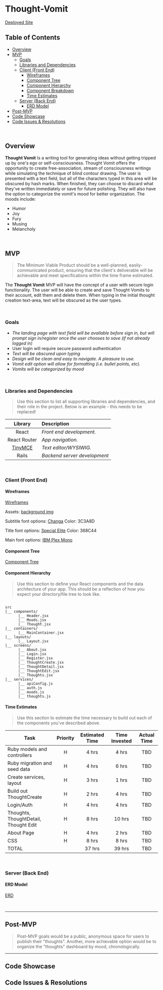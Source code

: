 # Thought-Vomit

[Deployed Site](https://thought-vomit.netlify.app/)

## Table of Contents

- [Overview](#overview)
- [MVP](#mvp)
  - [Goals](#goals)
  - [Libraries and Dependencies](#libraries-and-dependencies)
  - [Client (Front End)](#client-front-end)
    - [Wireframes](#wireframes)
    - [Component Tree](#component-tree)
    - [Component Hierarchy](#component-hierarchy)
    - [Component Breakdown](#component-breakdown)
    - [Time Estimates](#time-estimates)
  - [Server (Back End)](#server-back-end)
    - [ERD Model](#erd-model)
- [Post-MVP](#post-mvp)
- [Code Showcase](#code-showcase)
- [Code Issues & Resolutions](#code-issues--resolutions)

<br>

## Overview

**Thought Vomit** Is a writing tool for generating ideas without getting tripped up by one's ego or self-consciousness. Thought Vomit offers the opportunity to create free-association, stream of consciousness writings while simulating the technique of blind contour drawing. The user is presented with a text field, but all of the characters typed in this area will be obscured by hash marks. When finished, they can choose to discard what they've written immediately or save for future polishing. They will also have the option to categorize the vomit's mood for better organization. The moods include:

- Humor
- Joy
- Fury
- Musing
- Melancholy

<br>

## MVP

> The Minimum Viable Product should be a well-planned, easily-communicated product, ensuring that the client's deliverable will be achievable and meet specifications within the time frame estimated.

The **Thought Vomit** MVP will have the concept of a user with secure login functionality. The user will be able to create and save Thought Vomits to their account, edit them and delete them. When typing in the initial thought creation text-area, text will be obscured as the user types.

<br>

### Goals

- _The landing page with text field will be available before sign in, but will prompt sign in/register once the user chooses to save (if not already logged in)_
- User login will require secure password authentication
- _Text will be obscured upon typing_
- _Design will be clean and easy to navigate. A pleasure to use._
- _Vomit edit option will allow for formatting (i.e. bullet points, etc)._
- _Vomits will be categorized by mood_

<br>

### Libraries and Dependencies

> Use this section to list all supporting libraries and dependencies, and their role in the project. Below is an example - this needs to be replaced!

|                       Library                       | Description                  |
| :-------------------------------------------------: | :--------------------------- |
|                        React                        | _Front end development._     |
|                    React Router                     | _App navigation._            |
| [TinyMCE](https://github.com/tinymce/tinymce-react) | _Text editor/WYSIWIG._       |
|                        Rails                        | _Backend server development_ |

<br>

### Client (Front End)

#### Wireframes

[Wireframes](https://www.figma.com/file/4pM10gtRvHqdeOrSKZjohi/Thought-Vomit?node-id=0%3A1)

Assets:
[background img](https://images.unsplash.com/photo-1586076100131-32505c71d0d2?ixlib=rb-1.2.1&auto=format&fit=crop&w=634&q=80)

Subtitle font options:
[Changa](https://fonts.google.com/specimen/Changa?preview.text=Let%20it%20out&preview.text_type=custom)
Color: 3C3A8D

Title font options:
[Special Elite](https://fonts.google.com/specimen/Special+Elite)
Color: 368C44

Main font options:
[IBM Plex Mono](https://fonts.google.com/specimen/IBM+Plex+Mono)

#### Component Tree

[Component Tree](https://www.figma.com/file/lAM2LHVhqNTElgsL1Q5f0H/Thought-Vomit-Component-Tree?node-id=0%3A1)

#### Component Hierarchy

> Use this section to define your React components and the data architecture of your app. This should be a reflection of how you expect your directory/file tree to look like.

```structure

src
|__ components/
      |__ Header.jsx
      |__ Moods.jsx
      |__ Thought.jsx
|__ containers/
      |__ MainContainer.jsx
|__ layouts/
      |__ Layout.jsx
|__ screens/
      |__ About.jsx
      |__ Login.jsx
      |__ Register.jsx
      |__ ThoughtCreate.jsx
      |__ ThoughtDetail.jsx
      |__ ThoughtEdit.jsx
      |__ Thoughts.jsx
|__ services/
      |__ apiConfig.js
      |__ auth.js
      |__ moods.js
      |__ thoughts.js

```

#### Time Estimates

> Use this section to estimate the time necessary to build out each of the components you've described above.

| Task                                  | Priority | Estimated Time | Time Invested | Actual Time |
| ------------------------------------- | :------: | :------------: | :-----------: | :---------: |
| Ruby models and controllers           |    H     |     4 hrs      |     4 hrs     |     TBD     |
| Ruby migration and seed data          |    H     |     4 hrs      |     6 hrs     |     TBD     |
| Create services, layout               |    H     |     3 hrs      |     1 hrs     |     TBD     |
| Build out ThoughtCreate               |    H     |     2 hrs      |     4 hrs     |     TBD     |
| Login/Auth                            |    H     |     4 hrs      |     4 hrs     |     TBD     |
| Thoughts, ThoughtDetail, Thought Edit |    H     |     8 hrs      |    10 hrs     |     TBD     |
| About Page                            |    H     |     4 hrs      |     2 hrs     |     TBD     |
| CSS                                   |    H     |     8 hrs      |     8 hrs     |     TBD     |
| TOTAL                                 |          |     37 hrs     |    39 hrs     |     TBD     |

<br>

### Server (Back End)

#### ERD Model

[ERD](https://drive.google.com/file/d/1S506bp05vg0SCxrGtLBrwBqVYLWdbqRA/view?usp=sharing)

<br>

---

## Post-MVP

> Post-MVP goals would be a public, anonymous space for users to publish their "thoughts". Another, more achievable option would be to organize the "thoughts" dashboard by mood, chronologically.

---

## Code Showcase

## Code Issues & Resolutions
